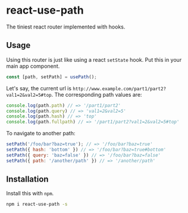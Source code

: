 react-use-path
==============

The tiniest react router implemented with hooks.

## Usage

Using this router is just like using a react `setState` hook. Put this in your
main app component.

```js
const [path, setPath] = usePath();
```

Let's say, the current url is
`http://www.example.com/part1/part2?val1=2&val2=5#top`.
The corresponding path values are:

``` js
console.log(path.path) // => '/part1/part2'
console.log(path.query) // => 'val1=2&val2=5'
console.log(path.hash) // => 'top'
console.log(path.fullpath) // => '/part1/part2?val1=2&val2=5#top'
```

To navigate to another path:

```js
setPath('/foo/bar?baz=true'); // => '/foo/bar?baz=true'
setPath({ hash: 'bottom' }) // => '/foo/bar?baz=true#bottom'
setPath({ query: 'baz=false' }) // => '/foo/bar?baz=false'
setPath({ path: '/another/path' }) // => '/another/path'
```

## Installation

Install this with `npm`.

```bash
npm i react-use-path -s
```
